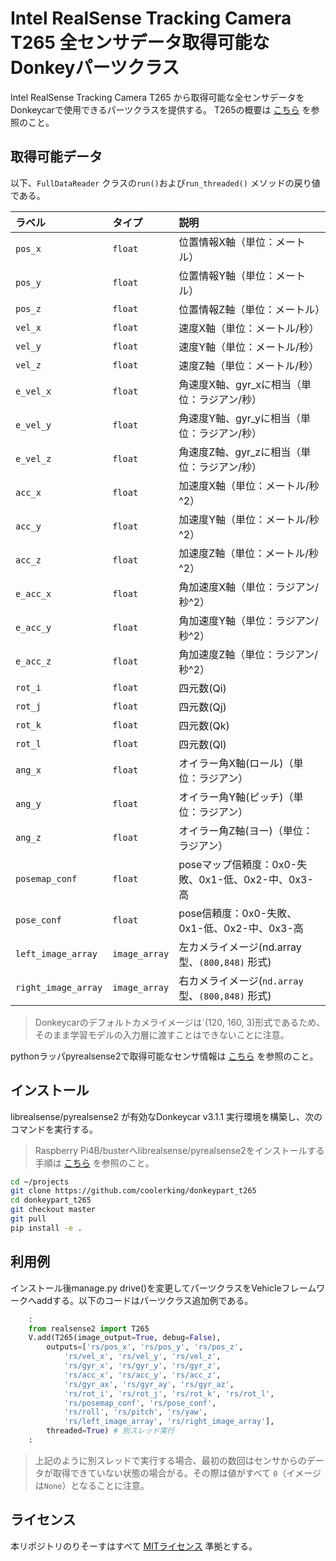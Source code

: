 # Intel RealSense Tracking Camera T265 全センサデータ取得可能なDonkeyパーツクラス

Intel RealSense Tracking Camera T265 から取得可能な全センサデータをDonkeycarで使用できるパーツクラスを提供する。
T265の概要は [こちら](./doc/t265.md) を参照のこと。

## 取得可能データ

以下、`FullDataReader` クラスの`run()`および`run_threaded()` メソッドの戻り値である。

|ラベル|タイプ|説明|
|:------|:------|:---|
|`pos_x`|`float`|位置情報X軸（単位：メートル）|
|`pos_y`|`float`|位置情報Y軸（単位：メートル）|
|`pos_z`|`float`|位置情報Z軸（単位：メートル）|
|`vel_x`|`float`|速度X軸（単位：メートル/秒）|
|`vel_y`|`float`|速度Y軸（単位：メートル/秒）|
|`vel_z`|`float`|速度Z軸（単位：メートル/秒）|
|`e_vel_x`|`float`|角速度X軸、gyr_xに相当（単位：ラジアン/秒）|
|`e_vel_y`|`float`|角速度Y軸、gyr_yに相当（単位：ラジアン/秒）|
|`e_vel_z`|`float`|角速度Z軸、gyr_zに相当（単位：ラジアン/秒）|
|`acc_x`|`float`|加速度X軸（単位：メートル/秒^2）|
|`acc_y`|`float`|加速度Y軸（単位：メートル/秒^2）|
|`acc_z`|`float`|加速度Z軸（単位：メートル/秒^2）|
|`e_acc_x`|`float`|角加速度X軸（単位：ラジアン/秒^2）|
|`e_acc_y`|`float`|角加速度Y軸（単位：ラジアン/秒^2）|
|`e_acc_z`|`float`|角加速度Z軸（単位：ラジアン/秒^2）|
|`rot_i`|`float`|四元数(Qi)|
|`rot_j`|`float`|四元数(Qj)|
|`rot_k`|`float`|四元数(Qk)|
|`rot_l`|`float`|四元数(Ql)|
|`ang_x`|`float`|オイラー角X軸(ロール)（単位：ラジアン）|
|`ang_y`|`float`|オイラー角Y軸(ピッチ)（単位：ラジアン）|
|`ang_z`|`float`|オイラー角Z軸(ヨー)（単位：ラジアン）|
|`posemap_conf`|`float`|poseマップ信頼度：0x0-失敗、0x1-低、0x2-中、0x3-高|
|`pose_conf`|`float`|pose信頼度：0x0-失敗、0x1-低、0x2-中、0x3-高|
|`left_image_array`|`image_array`|左カメライメージ(nd.array型、`(800,848)` 形式)|
|`right_image_array`|`image_array`|右カメライメージ(`nd.array`型、`(800,848)` 形式)|

> Donkeycarのデフォルトカメライメージは`(120, 160, 3)形式であるため、そのまま学習モデルの入力層に渡すことはできないことに注意。

pythonラッパpyrealsense2で取得可能なセンサ情報は [こちら](./doc/pyrealsense_pose.md) を参照のこと。

## インストール

librealsense/pyrealsense2 が有効なDonkeycar v3.1.1 実行環境を構築し、次のコマンドを実行する。

> Raspberry Pi4B/busterへlibrealsense/pyrealsense2をインストールする手順は [こちら](./doc/install_librealsense_on_buster.md) を参照のこと。

```bash
cd ~/projects
git clone https://github.com/coolerking/donkeypart_t265
cd donkeypart_t265
git checkout master
git pull
pip install -e .
```

## 利用例

インストール後manage.py drive()を変更してパーツクラスをVehicleフレームワークへaddする。以下のコードはパーツクラス追加例である。

```python
    :
    from realsense2 import T265
    V.add(T265(image_output=True, debug=False),
        outputs=['rs/pos_x', 'rs/pos_y', 'rs/pos_z',
            'rs/vel_x', 'rs/vel_y', 'rs/vel_z',
            'rs/gyr_x', 'rs/gyr_y', 'rs/gyr_z',
            'rs/acc_x', 'rs/acc_y', 'rs/acc_z',
            'rs/gyr_ax', 'rs/gyr_ay', 'rs/gyr_az',
            'rs/rot_i', 'rs/rot_j', 'rs/rot_k', 'rs/rot_l',
            'rs/posemap_conf', 'rs/pose_conf',
            'rs/roll', 'rs/pitch', 'rs/yaw',
            'rs/left_image_array', 'rs/right_image_array'],
        threaded=True) # 別スレッド実行
    :
```

> 上記のように別スレッドで実行する場合、最初の数回はセンサからのデータが取得できていない状態の場合がる。その際は値がすべて `0`（イメージは`None`）となることに注意。

## ライセンス

本リポジトリのりそーすはすべて [MITライセンス](./LICENSE) 準拠とする。
